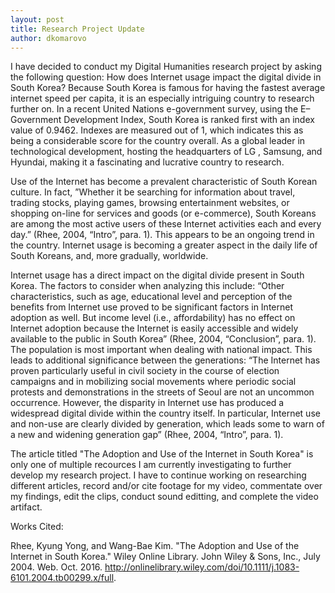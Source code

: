 ```yaml
---
layout: post
title: Research Project Update 
author: dkomarovo
---
```


I have decided to conduct my Digital Humanities research project by asking the following question: How does Internet usage impact the 
digital divide in South Korea? Because South Korea is famous for having the fastest average internet speed per capita, it is an especially
intriguing country to research further on.  In a recent United Nations e-government survey, using the E–Government Development Index, 
South Korea is ranked first with an index value of 0.9462. Indexes are measured out of 1, which indicates this as being a considerable 
score for the country overall. As a global leader in technological development, hosting the headquarters of LG , Samsung, and Hyundai, 
making it a fascinating and lucrative country to research.
 
Use of the Internet has become a prevalent characteristic of South Korean culture. In fact, ”Whether it be searching for information 
about travel, trading stocks, playing games, browsing entertainment websites, or shopping on-line for services and goods (or e-commerce),
South Koreans are among the most active users of these Internet activities each and every day.” (Rhee, 2004, “Intro”, para. 1). This 
appears to be an ongoing trend in the country. Internet usage is becoming a greater aspect  in the daily life of South Koreans, and, 
more gradually, worldwide.

Internet usage has a direct impact on the digital divide present in South Korea. The factors to consider when analyzing this include: 
“Other characteristics, such as age, educational level and perception of the benefits from Internet use proved to be significant factors
in Internet adoption as well. But income level (i.e., affordability) has no effect on Internet adoption because the Internet is easily 
accessible and widely available to the public in South Korea” (Rhee, 2004, “Conclusion”, para. 1). The population is most important when 
dealing with national impact. This leads to additional significance between the generations: “The Internet has proven particularly useful 
in civil society in the course of election campaigns and in mobilizing social movements where periodic social protests and demonstrations
in the streets of Seoul are not an uncommon occurrence. However, the disparity in Internet use has produced a widespread digital divide 
within the country itself. In particular, Internet use and non-use are clearly divided by generation, which leads some to warn of a new 
and widening generation gap” (Rhee, 2004, “Intro”, para. 1).

The article titled "The Adoption and Use of the Internet in South Korea" is only one of multiple recources I am currently investigating
to further develop my research project. I have to continue working on researching different articles, record and/or cite footage for my 
video, commentate over my findings, edit the clips, conduct sound editting, and complete the video artifact.

Works Cited:

Rhee, Kyung Yong, and Wang-Bae Kim. "The Adoption and Use of the Internet in South Korea." Wiley Online Library. John Wiley & Sons, 
Inc., July 2004. Web. Oct. 2016. <http://onlinelibrary.wiley.com/doi/10.1111/j.1083-6101.2004.tb00299.x/full>.
